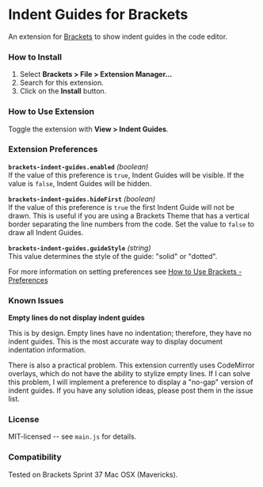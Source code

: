 # Indent Guides for Brackets
An extension for [Brackets](https://github.com/adobe/brackets/) to show indent guides in the code editor.

### How to Install
1. Select **Brackets > File > Extension Manager...**
2. Search for this extension.
3. Click on the **Install** button.

### How to Use Extension
Toggle the extension with **View > Indent Guides**.

### Extension Preferences

**`brackets-indent-guides.enabled`** *(boolean)*<br/>
If the value of this preference is `true`, Indent Guides will be visible.
If the value is `false`, Indent Guides will be hidden.

**`brackets-indent-guides.hideFirst`** *(boolean)*<br/>
If the value of this preference is `true` the first Indent Guide will not be drawn.
This is useful if you are using a Brackets Theme that has a vertical border separating
the line numbers from the code.  Set the value to `false` to draw all Indent Guides.

**`brackets-indent-guides.guideStyle`** *(string)*<br/>
This value determines the style of the guide: "solid" or "dotted".

For more information on setting preferences see [How to Use Brackets - Preferences](https://github.com/adobe/brackets/wiki/How-to-Use-Brackets#preferences)

### Known Issues
**Empty lines do not display indent guides**

This is by design. Empty lines have no indentation; therefore, they have no
indent guides. This is the most accurate way to display document indentation
information.

There is also a practical problem.  This extension currently uses CodeMirror
overlays, which do not have the ability to stylize empty lines.  If I can
solve this problem, I will implement a preference to display a "no-gap" version
of indent guides.  If you have any solution ideas, please post them in the
issue list.

### License
MIT-licensed -- see `main.js` for details.

### Compatibility
Tested on Brackets Sprint 37 Mac OSX (Mavericks).
